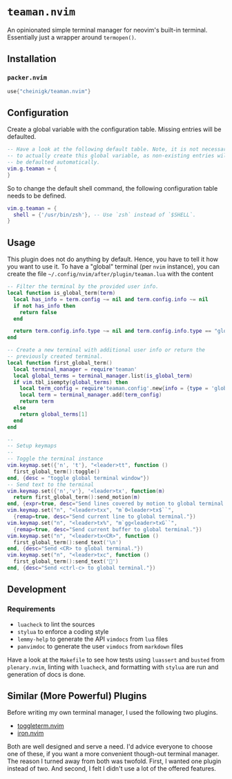 # `teaman.nvim`

An opinionated simple terminal manager for neovim's built-in terminal.
Essentially just a wrapper around `termopen()`.

## Installation

### `packer.nvim`

```lua
use{"cheinigk/teaman.nvim"}
```

## Configuration

Create a global variable with the configuration table. Missing entries will be
defaulted.

```lua
-- Have a look at the following default table. Note, it is not necessary
-- to actually create this global variable, as non-existing entries will
-- be defaulted automatically.
vim.g.teaman = {
}
```

So to change the default shell command, the following configuration table needs
to be defined.

```lua
vim.g.teaman = {
  shell = {'/usr/bin/zsh'}, -- Use `zsh` instead of `$SHELL`.
}
```

## Usage

This plugin does not do anything by default. Hence, you have to tell it how you
want to use it. To have a "global" terminal (per `nvim` instance), you can
create the file `~/.config/nvim/after/plugin/teaman.lua` with the content

```lua
-- Filter the terminal by the provided user info.
local function is_global_term(term)
  local has_info = term.config ~= nil and term.config.info ~= nil
  if not has_info then
    return false
  end

  return term.config.info.type ~= nil and term.config.info.type == "global"
end

-- Create a new terminal with additional user info or return the
-- previously created terminal.
local function first_global_term()
  local terminal_manager = require'teaman'
  local global_terms = terminal_manager.list(is_global_term)
  if vim.tbl_isempty(global_terms) then
    local term_config = require'teaman.config'.new{info = {type = 'global'}}
    local term = terminal_manager.add(term_config)
    return term
  else
    return global_terms[1]
  end
end

--
-- Setup keymaps
--
-- Toggle the terminal instance
vim.keymap.set({'n', 't'}, "<leader>tt", function ()
  first_global_term():toggle()
end, {desc = "toggle global terminal window"})
-- Send text to the terminal
vim.keymap.set({'n','v'}, '<leader>tx', function(m)
  return first_global_term():send_motion(m)
end, {expr=true, desc="Send lines covered by motion to global terminal."})
vim.keymap.set("n", "<leader>txx", "m`0<leader>tx$``",
  {remap=true, desc="Send current line to global terminal."})
vim.keymap.set("n", "<leader>tx%", "m`gg<leader>txG``",
  {remap=true, desc="Send current buffer to global terminal."})
vim.keymap.set("n", "<leader>tx<CR>", function ()
  first_global_term():send_text('\n')
end, {desc="Send <CR> to global terminal."})
vim.keymap.set("n", "<leader>txc", function ()
  first_global_term():send_text('')
end, {desc="Send <ctrl-c> to global terminal."})
```

## Development

### Requirements

- `luacheck` to lint the sources
- `stylua` to enforce a coding style
- `lemmy-help` to generate the API `vimdocs` from `lua` files
- `panvimdoc` to generate the user `vimdocs` from `markdown` files 

Have a look at the `Makefile` to see how tests using `luassert` and `busted`
from `plenary.nvim`, linting with `luacheck`, and formatting with `stylua` are
run and generation of docs is done.

## Similar (More Powerful) Plugins

Before writing my own terminal manager, I used the following two plugins.

- [toggleterm.nvim](https://github.com/akinsho/toggleterm.nvim)
- [iron.nvim](https://github.com/hkupty/iron.nvim)

Both are well designed and serve a need. I'd advice everyone to choose one of
these, if you want a more convenient though-out terminal manager. The reason
I turned away from both was twofold. First, I wanted one plugin instead of two.
And second, I felt I didn't use a lot of the offered features.
